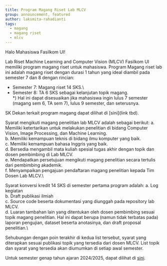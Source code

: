 ```yaml
---
title: Program Magang Riset Lab MLCV
group: announcement, featured 
author: laksmita-rahadianti
tags:
  - magang
  - magang riset
  - mlcv
---
```


Halo Mahasiswa Fasilkom UI!

<!-- excerpt start -->
Lab Riset Machine Learning and Computer Vision (MLCV) Fasilkom UI memiliki program magang riset untuk mahasiswa. Program Magang riset lab ini adalah magang riset dengan durasi 1 tahun yang ideal diambil pada semester 7 dan 8 dengan rincian:
- Semester 7: Magang riset 14 SKS.\
- Semester 8: TA 6 SKS sebagai kelanjutan topik magang.\
*) Hal ini dapat disesuaikan jika mahasiswa ingin lulus 7 semester (magang sem 6, TA sem 7), lulus 9 semester, dan seterusnya.
<!-- excerpt end -->

SK Dekan terkait program magang dapat dilihat di [sini](link tbd).

Syarat mengikuti magang penelitian lab MLCV adalah sebagai berikut:
a. Memiliki ketertarikan untuk melakukan penelitian di bidang Computer Vision, Image Processing, dan Machine Learning.\
b. Memiliki kemampuan teknis di bidang ilmu komputer yang baik.\
c. Memiliki kemampuan bahasa Inggris yang baik.\
d. Bersedia mengambil mata kuliah spesial tugas akhir dengan topik dan dosen pembimbing di Lab MLCV.\
e. Mendapatkan persetujuan mengikuti magang penelitian secara tertulis dari pembimbing akademik.\
f. Menyampaikan pengajuan pendaftaran magang penelitian kepada Tim Dosen Lab MLCV.\

Syarat konversi kredit 14 SKS di semester pertama program adalah:
a.	Log kegiatan\
b.	Draft publikasi ilmiah\
c.	Source code beserta dokumentasi yang diunggah pada repository lab MLCV.\
d.	Luaran tambahan lain yang ditentukan oleh dosen pembimbing sesuai topik magang penelitian. Hal ini dapat berupa (namun tidak terbatas pada) laporan pengujian, dataset beserta anotasinya, dan draft proposal penelitian.\

Sehubungan dengan poin terakhir di kedua list tersebut, syarat yang diterapkan sesuai publikasi topik yang tersedia dari dosen MLCV. List topik dan syarat yang tersedia akan diumumkan di setiap awal semester.

Untuk semester genap tahun ajaran 2024/2025, dapat dilihat di [sini](2025/01/07/magang-mlcv-lab-jan25.html).
